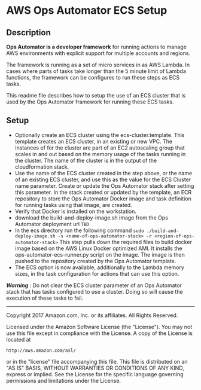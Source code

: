 # AWS Ops Automator ECS Setup

## Description

**Ops Automator is a developer framework** for running actions to manage AWS environments with explicit support for multiple accounts and regions.

The framework is running as a set of micro services in as AWS Lambda. In cases where parts of tasks take longer than the 5 minute limit of Lambda functions, 
the framework can be configures to run these steps as ECS tasks. 

This readme file describes how to setup the use of an ECS cluster that is used by the Ops Automator framework for running these ECS tasks.


## Setup

* Optionally create an ECS cluster using the ecs-cluster.template. This template creates an ECS cluster, in an existing or new VPC. The instances of for the cluster are
part of an EC2 autoscaling group that scales in and out based on the memory usage of the tasks running in the cluster. The name of the cluster is in the output of the 
cloudformation stack.
* Use the name of the ECS cluster created in the step above, or the name of an existing ECS cluster, and use this as the value for the ECS Cluster name parameter.
Create or update the Ops Automator stack after setting this parameter. In the stack created or updated by the template, an ECR repository to store the Ops Automator Docker image 
and task definition for running tasks using that image, are created.
* Verify that Docker is installed on the workstation.
* download the build-and-deploy-image.sh image from the Ops Automator deployment url `TBD`
* In the ecs directory run the following command `sudo ./build-and-deploy-image.sh -s <name-of-ops-automator-stack> -r <region-of-ops-automator-stack>`
This step pulls down the required files to build docker image based on the AWS Linux Docker optimized AMI. It installs the ops-automator-ecs-runner.py script on the image. 
The image is then pushed to the repository created by the Ops Automator template.
* The ECS option is now available, additionally to the Lambda memory sizes, in the task configuration for actions that can use this option.

_**Warning**_ : Do not clear the ECS cluster parameter of an Ops Automator stack that has tasks configured to use a cluster. Doing so will cause the execution of these tasks to fail.



***

Copyright 2017 Amazon.com, Inc. or its affiliates. All Rights Reserved.

Licensed under the Amazon Software License (the "License"). You may not use this file except in compliance with the License. A copy of the License is located at

    http://aws.amazon.com/asl/

or in the "license" file accompanying this file. This file is distributed on an "AS IS" BASIS, WITHOUT WARRANTIES OR CONDITIONS OF ANY KIND, express or implied. See the License for the specific language governing permissions and limitations under the License.
